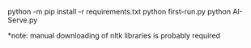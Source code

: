 python -m pip install -r requirements.txt
python first-run.py
python AI-Serve.py

*note: manual downloading of nltk libraries is probably required